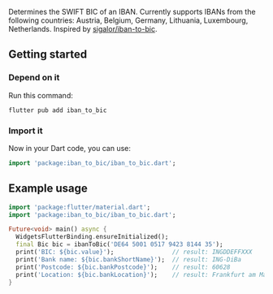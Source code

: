 Determines the SWIFT BIC of an IBAN. Currently supports IBANs from the following countries:
Austria, Belgium, Germany, Lithuania, Luxembourg, Netherlands. Inspired by 
[sigalor/iban-to-bic](https://github.com/sigalor/iban-to-bic).

## Getting started

### Depend on it

Run this command:

```
flutter pub add iban_to_bic
```

### Import it

Now in your Dart code, you can use:

```dart
import 'package:iban_to_bic/iban_to_bic.dart';
```

## Example usage 

```dart
import 'package:flutter/material.dart';
import 'package:iban_to_bic/iban_to_bic.dart';

Future<void> main() async {
  WidgetsFlutterBinding.ensureInitialized();
  final Bic bic = ibanToBic('DE64 5001 0517 9423 8144 35');
  print('BIC: ${bic.value}');                // result: INGDDEFFXXX
  print('Bank name: ${bic.bankShortName}');  // result: ING-DiBa
  print('Postcode: ${bic.bankPostcode}');    // result: 60628
  print('Location: ${bic.bankLocation}');    // result: Frankfurt am Main
}
```

